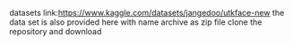 datasets link:https://www.kaggle.com/datasets/jangedoo/utkface-new
the data set is also provided here with name archive as zip file clone the repository and download
